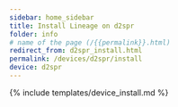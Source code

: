 ```yaml
---
sidebar: home_sidebar
title: Install Lineage on d2spr
folder: info
# name of the page (/{{permalink}}.html)
redirect_from: d2spr_install.html
permalink: /devices/d2spr/install
device: d2spr
---
```

{% include templates/device_install.md %}
